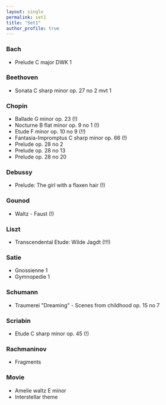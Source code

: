 ```yaml
---
layout: single
permalink: set1
title: "Set1"
author_profile: true
---
```


### Bach
 
* Prelude C major DWK 1 [](/set1)

### Beethoven
 
* Sonata C sharp minor op. 27 no 2 mvt 1 [](/set1)

### Chopin
 
* Ballade G minor op. 23 [](/set1) (!)
* Nocturne B flat minor op. 9 no 1 [](/set1) (!)
* Etude F minor op. 10 no 9 [](/set1) (!!)
* Fantasia-Impromptus C sharp minor op. 66 (!) [](/set1)
* Prelude op. 28 no 2 [](/set1)
* Prelude op. 28 no 13 [](/set1)
* Prelude op. 28 no 20 [](/set1)

### Debussy
 
* Prelude: The girl with a flaxen hair (!) [](/set1)

### Gounod
 
* Waltz - Faust [](/set1) (!)

### Liszt
 
* Transcendental Etude: Wilde Jagdt (!!!) [](/set1)

### Satie
 
* Gnossienne 1 [](/set1)
* Gymnopedie 1 [](/set1)

### Schumann
 
* Traumerei "Dreaming" - Scenes from childhood op. 15 no 7 [](/set1)

### Scriabin
 
* Etude C sharp minor op. 45 [](/set1) (!)

### Rachmaninov
 
* Fragments [](/set1)

### Movie
 
* Amelie waltz E minor [](/set1)
* Interstellar theme [](/set1)

